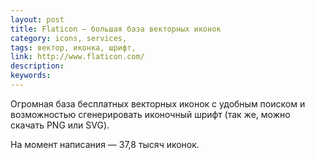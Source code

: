 ```yaml
---
layout: post
title: Flaticon — большая база векторных иконок
category: icons, services, 
tags: вектор, иконка, шрифт, 
link: http://www.flaticon.com/
description: 
keywords: 
---
```


<p>Огромная база бесплатных векторных иконок с удобным поиском и возможностью сгенерировать иконочный шрифт (так же, можно скачать PNG или SVG).</p>
<p>На момент написания — 37,8 тысяч иконок.</p>
